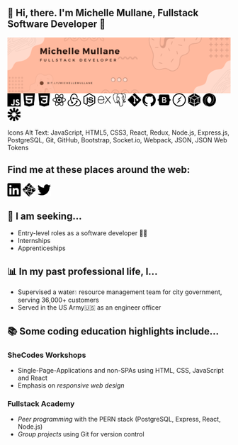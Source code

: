 ## 👋 Hi, there. I'm Michelle Mullane, Fullstack Software Developer 👋

<img align="center" src="images/coral_banner.png" />
<img src="images/javascript.svg" height="30px" style="color:#FEB99D;"/>
<img src="images/html5.svg" height="30px" style="background-color:#FEB99D;"/>
<img src="images/css3.svg" height="30px" style="background-color:#FEB99D;"/>
<img src="images/react.svg" height="30px" style="background-color:#FEB99D;"/>
<img src="images/redux.svg" height="30px" style="background-color:#FEB99D;"/>
<img src="images/nodedotjs.svg" height="30px" style="background-color:#FEB99D;"/>
<img src="images/express.svg" height="30px" style="background-color:#FEB99D;"/>
<img src="images/postgresql.svg" height="30px" style="background-color:#FEB99D;"/>
<img src="images/git.svg" height="30px" style="background-color:#FEB99D;"/>
<img src="images/github.svg" height="30px" style="background-color:#FEB99D;"/>
<img src="images/bootstrap.svg" height="30px" style="background-color:#FEB99D;"/>
<img src="images/socketdotio.svg" height="30px" style="background-color:#FEB99D;"/>
<img src="images/webpack.svg" height="30px" style="background-color:#FEB99D;"/>
<img src="images/json.svg" height="30px" style="background-color:#FEB99D;"/>
<img src="images/jsonwebtokens.svg" height="30px" style="background-color:#FEB99D;"/>

Icons Alt Text: JavaScript, HTML5, CSS3, React, Redux, Node.js, Express.js, PostgreSQL, Git, GitHub, Bootstrap, Socket.io, Webpack, JSON, JSON Web Tokens

## Find me at these places around the web:

<a href="https://www.linkedin.com/in/michelle-mullane" target="_blank" title="LinkedIn profile link"> <img src="images/social/linkedin.svg" height="30px" style="background-color:#FEB99D;"/></a>
<a href="https://chimerical-kleicha-dda4cf.netlify.app/" target="_blank" title="Portfolio site link"> <img src="images/social/netlify.svg" height="30px" style="background-color:#FEB99D;"/></a>
<a href="https://twitter.com/michelleMCodes" target="_blank" title="Twitter profile link"> <img src="images/social/twitter.svg" height="30px" style="background-color:#FEB99D;"/></a>

## 👀 I am seeking...

- Entry-level roles as a software developer 👩‍💻
- Internships
- Apprenticeships

## 📊 In my past professional life, I...

- Supervised a water💧 resource management team for city government, serving 36,000+ customers
- Served in the US Army🇺🇸 as an engineer officer

## 📚 Some coding education highlights include...

### SheCodes Workshops

- Single-Page-Applications and non-SPAs using HTML, CSS, JavaScript and React
- Emphasis on <em>responsive web design</em>

### Fullstack Academy

- _Peer programming_ with the PERN stack (PostgreSQL, Express, React, Node.js)
- _Group projects_ using Git for version control

<!--
**MichelleMullane/MichelleMullane** is a ✨ _special_ ✨ repository because its `README.md` (this file) appears on your GitHub profile.

Here are some ideas to get you started:

- 🔭 I’m currently working on ...
- 🌱 I’m currently learning ...
- 👯 I’m looking to collaborate on ...
- 🤔 I’m looking for help with ...
- 💬 Ask me about ...
- 📫 How to reach me: ...
- 😄 Pronouns: she/her
- ⚡ Fun fact: ...
-->
